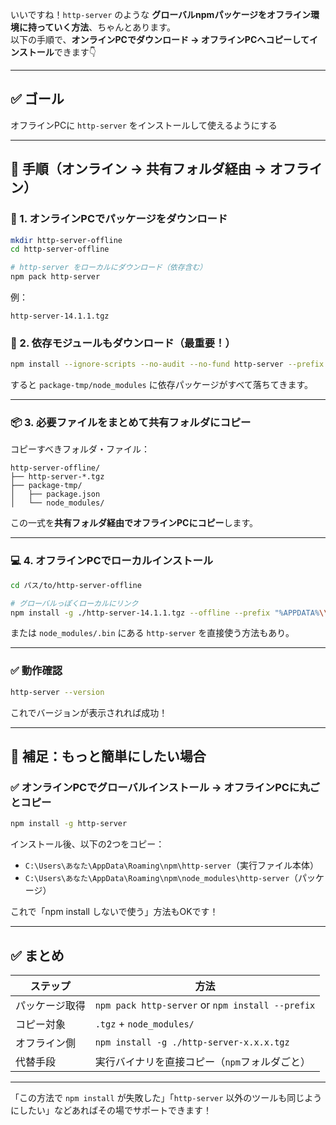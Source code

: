 いいですね！`http-server` のような **グローバルnpmパッケージをオフライン環境に持っていく方法**、ちゃんとあります。  
以下の手順で、**オンラインPCでダウンロード → オフラインPCへコピーしてインストール**できます👇

---

## ✅ ゴール  
オフラインPCに `http-server` をインストールして使えるようにする

---

## 🧭 手順（オンライン → 共有フォルダ経由 → オフライン）

### 📌 1. オンラインPCでパッケージをダウンロード

```bash
mkdir http-server-offline
cd http-server-offline

# http-server をローカルにダウンロード（依存含む）
npm pack http-server
```

例：  
```
http-server-14.1.1.tgz
```

### 📌 2. 依存モジュールもダウンロード（最重要！）

```bash
npm install --ignore-scripts --no-audit --no-fund http-server --prefix ./package-tmp
```

すると `package-tmp/node_modules` に依存パッケージがすべて落ちてきます。

---

### 📦 3. 必要ファイルをまとめて共有フォルダにコピー

コピーすべきフォルダ・ファイル：
```
http-server-offline/
├── http-server-*.tgz
├── package-tmp/
│   ├── package.json
│   └── node_modules/
```

この一式を**共有フォルダ経由でオフラインPCにコピー**します。

---

### 💻 4. オフラインPCでローカルインストール

```bash
cd パス/to/http-server-offline

# グローバルっぽくローカルにリンク
npm install -g ./http-server-14.1.1.tgz --offline --prefix "%APPDATA%\\npm"
```

または `node_modules/.bin` にある `http-server` を直接使う方法もあり。

---

### ✅ 動作確認

```bash
http-server --version
```

これでバージョンが表示されれば成功！

---

## 🔧 補足：もっと簡単にしたい場合

### ✅ オンラインPCでグローバルインストール → オフラインPCに丸ごとコピー

```bash
npm install -g http-server
```

インストール後、以下の2つをコピー：

- `C:\Users\あなた\AppData\Roaming\npm\http-server`（実行ファイル本体）
- `C:\Users\あなた\AppData\Roaming\npm\node_modules\http-server`（パッケージ）

これで「npm install しないで使う」方法もOKです！

---

## ✅ まとめ

| ステップ | 方法 |
|----------|------|
| パッケージ取得 | `npm pack http-server` or `npm install --prefix` |
| コピー対象 | `.tgz` + `node_modules/` |
| オフライン側 | `npm install -g ./http-server-x.x.x.tgz` |
| 代替手段 | 実行バイナリを直接コピー（`npm`フォルダごと） |

---

「この方法で `npm install` が失敗した」「`http-server` 以外のツールも同じようにしたい」などあればその場でサポートできます！